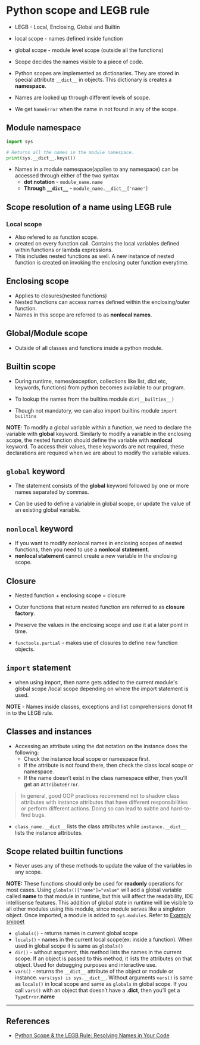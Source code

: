 # Python scope and LEGB rule

* LEGB - Local, Enclosing, Global and Builtin

* local scope - names defined inside function
* global scope - module level scope (outside all the functions)

* Scope decides the names visible to a piece of code.

* Python scopes are implemented as dictionaries. They are stored in special attribute `__dict__` in objects. This dictionary is creates a **namespace**.

* Names are looked up through different levels of scope.

* We get `NameError` when the name in not found in any of the scope.

## Module namespace

```Python
import sys

# Returns all the names in the module namespace.
print(sys.__dict__.keys())
```

* Names in a module namespace(applies to any namespace) can be accessed through either of the two syntax
  * **dot notation** - `module_name.name`
  * **Through `__dict__`** - `module_name.__dict__['name']`

## Scope resolution of a name using LEGB rule

### Local scope

* Also refered to as function scope.
* created on every function call. Contains the local variables defined within functions or lambda expressions.
* This includes nested functions as well. A new instance of nested function is created on invoking the enclosing outer function everytime.

## Enclosing scope

* Applies to closures(nested functions)
* Nested functions can access names defined within the enclosing/outer function.
* Names in this scope are referred to as **nonlocal names**.

## Global/Module scope

* Outside of all classes and functions inside a python module.

## Builtin scope

* During runtime, names(exception, collections like list, dict etc, keywords, functions) from python becomes available to our program.

* To lookup the names from the builtins module `dir(__builtins__)`

* Though not mandatory, we can also import builtins module `import builtins`

**NOTE**: To modify a global variable within a function, we need to declare the variable with **global** keyword. Similarly to modify a variable in the enclosing scope, the nested function should define the variable with **nonlocal** keyword. To access their values, these keywords are not required, these declarations are required when we are about to modify the variable values.

## `global` keyword

* The statement consists of the **global** keyword followed by one or more names separated by commas.

* Can be used to define a variable in global scope, or update the value of an existing global variable.

## `nonlocal` keyword

* If you want to modify nonlocal names in enclosing scopes of nested functions, then you need to use a **nonlocal statement**.
* **nonlocal statement** cannot create a new variable in the enclosing scope.

## Closure

* Nested function + enclosing scope = closure
* Outer functions that return nested function are referred to as **closure factory**.
* Preserve the values in the enclosing scope and use it at a later point in time.

* `functools.partial` - makes use of closures to define new function objects.

## `import` statement

* when using import, then name gets added to the current module's global scope /local scope depending on where the import statement is used.

**NOTE** - Names inside classes, exceptions and list comprehensions donot fit in to the LEGB rule.

## Classes and instances

* Accessing an attribute using the dot notation on the instance does the following:
  * Check the instance local scope or namespace first.
  * If the attribute is not found there, then check the class local scope or namespace.
  * If the name doesn’t exist in the class namespace either, then you’ll get an `AttributeError`.

> In general, good OOP practices recommend not to shadow class attributes with instance attributes that have different responsibilities or perform different actions. Doing so can lead to subtle and hard-to-find bugs.

* `class_name.__dict__` lists the class attributes while `instance.__dict__` lists the instance attributes.

## Scope related builtin functions

* Never uses any of these methods to update the value of the variables in any scope.

**NOTE:** These functions should only be used for **readonly** operations for most cases. Using `globals()["name"]="value"` will add a global variable called **name** to that module in runtime, but this will affect the readability, IDE intellisense features. This addition of global state in runtime will be visible to all other modules using this module, since module serves like a singleton object. Once imported, a module is added to `sys.modules`. Refer to [Examply snippet](../tryouts/globals_locals_test.py)

* `globals()` - returns names in current global scope
* `locals()` - names in the current local scope(ex: inside a function). When used in global scope it is same as `globals()`
* `dir()` - without argument, this method lists the names in the current scope. If an object is passed to this method, it lists the attributes on that object. Used for debugging purposes and interactive use.
* `vars()` - returns the `__dict__` attribute of the object or module or instance. `vars(sys) is sys.__dict__`. Without arguments `vars()` is same as `locals()` in local scope and same as `globals` in global scope. If you call `vars()` with an object that doesn’t have a .__dict__, then you’ll get a `TypeError`.__name__

---

## References

* [Python Scope & the LEGB Rule: Resolving Names in Your Code](https://realpython.com/python-scope-legb-rule/)
